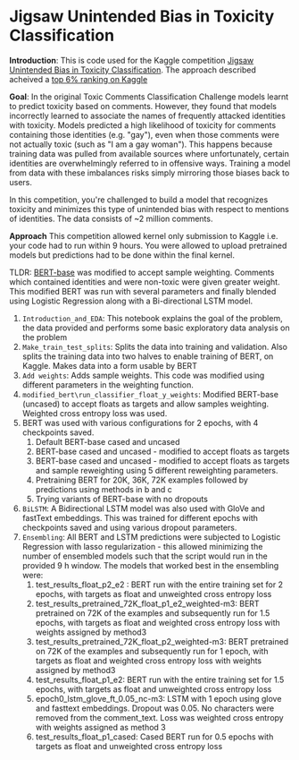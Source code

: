 # Jigsaw Unintended Bias in Toxicity Classification
**Introduction**: This is code used for the Kaggle competition [Jigsaw Unintended Bias in Toxicity Classification](https://www.kaggle.com/c/jigsaw-unintended-bias-in-toxicity-classification). The approach described acheived a [top 6% ranking on Kaggle](https://www.kaggle.com/anneblythe1)

**Goal**: In the original Toxic Comments Classification Challenge models learnt to predict toxicity based on comments. However, they found that models incorrectly learned to associate the names of frequently attacked identities with toxicity. Models predicted a high likelihood of toxicity for comments containing those identities (e.g. "gay"), even when those comments were not actually toxic (such as "I am a gay woman"). This happens because training data was pulled from available sources where unfortunately, certain identities are overwhelmingly referred to in offensive ways. Training a model from data with these imbalances risks simply mirroring those biases back to users.

In this competition, you're challenged to build a model that recognizes toxicity and minimizes this type of unintended bias with respect to mentions of identities. The data consists of ~2 million comments. 

**Approach**
This competition allowed kernel only submission to Kaggle i.e. your code had to run within 9 hours. You were allowed to upload pretrained models but predictions had to be done within the final kernel.

TLDR: [BERT-base](https://github.com/google-research/bert)  was modified to accept sample weighting. Comments which contained identities and were non-toxic were given greater weight. This modified BERT was run with several parameters and finally blended using Logistic Regression along with a Bi-directional LSTM model.

1. `Introduction_and_EDA`: This notebook explains the goal of the problem, the data provided and performs some basic exploratory data analysis on the problem
2. `Make_train_test_splits`: Splits the data into training and validation. Also splits the training data into two halves to enable training of BERT, on Kaggle. Makes data into a form usable by BERT
3. `Add weights`: Adds sample weights. This code was modified using different parameters in the weighting function.
4. `modified_bert\run_classifier_float_y_weights`: Modified BERT-base (uncased) to accept floats as targets and allow samples weighting. Weighted cross entropy loss was used. 
5. BERT was used with various configurations for 2 epochs, with 4 checkpoints saved.
    1. Default BERT-base cased and uncased
    2. BERT-base cased and uncased - modified to accept floats as targets
    3. BERT-base cased and uncased - modified to accept floats as targets and sample reweighting using 5 different reweighting parameters.
    4. Pretraining BERT for 20K, 36K, 72K examples followed by predictions using methods in b and c
    5. Trying variants of BERT-base with no dropouts
6. `BiLSTM`: A Bidirectional LSTM model was also used with GloVe and fastText embeddings. This was trained for different epochs with checkpoints saved and using various dropout parameters.
7. `Ensembling`: All BERT and LSTM predictions were subjected to Logistic Regression with lasso regularization - this allowed minimizing the number of ensembled models such that the script would run in the provided 9 h window.  The models that worked best in the ensembling were:
	1. test_results_float_p2_e2 : BERT run with the entire training set for 2 epochs, with targets as float and unweighted cross entropy loss
	2. test_results_pretrained_72K_float_p1_e2_weighted-m3: BERT pretrained on 72K of the examples and subsequently run for 1.5 epochs, with targets as float and weighted cross entropy loss with weights assigned by method3
	3. test_results_pretrained_72K_float_p2_weighted-m3: BERT pretrained on 72K of the examples and subsequently run for 1 epoch, with targets as float and weighted cross entropy loss with weights assigned by method3
	4. test_results_float_p1_e2: BERT run with the entire training set for 1.5 epochs, with targets as float and unweighted cross entropy loss
	5. epoch0_lstm_glove_ft_0.05_nc-m3: LSTM with 1 epoch using glove and fasttext embeddings. Dropout was 0.05. No characters were removed from the comment_text. Loss was weighted cross entropy with weights assigned as method 3
	6. test_results_float_p1_cased: Cased BERT run for 0.5 epochs with targets as float and unweighted cross entropy loss
